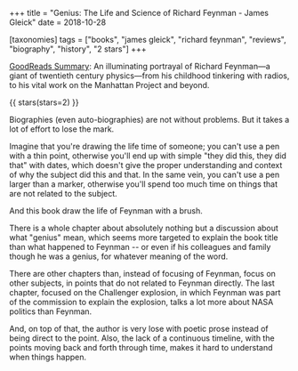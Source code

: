 +++
title = "Genius: The Life and Science of Richard Feynman - James Gleick"
date = 2018-10-28

[taxonomies]
tags = ["books", "james gleick", "richard feynman", "reviews", "biography",
"history", "2 stars"]
+++

[GoodReads Summary](https://www.goodreads.com/book/show/98685.Genius):
An illuminating portrayal of Richard Feynman—a giant of twentieth century
physics—from his childhood tinkering with radios, to his vital work on the
Manhattan Project and beyond.

<!-- more -->

{{ stars(stars=2) }}

Biographies (even auto-biographies) are not without problems. But it takes a
lot of effort to lose the mark.

Imagine that you're drawing the life time of someone; you can't use a pen with
a thin point, otherwise you'll end up with simple "they did this, they did
that" with dates, which doesn't give the proper understanding and context of
why the subject did this and that. In the same vein, you can't use a pen
larger than a marker, otherwise you'll spend too much time on things that are
not related to the subject.

And this book draw the life of Feynman with a brush.

There is a whole chapter about absolutely nothing but a discussion about what
"genius" mean, which seems more targeted to explain the book title than what
happened to Feynman -- or even if his colleagues and family though he was a
genius, for whatever meaning of the word.

There are other chapters than, instead of focusing of Feynman, focus on other
subjects, in points that do not related to Feynman directly. The last chapter,
focused on the Challenger explosion, in which Feynman was part of the
commission to explain the explosion, talks a lot more about NASA politics than
Feynman.

And, on top of that, the author is very lose with poetic prose instead of
being direct to the point. Also, the lack of a continuous timeline, with the
points moving back and forth through time, makes it hard to understand when
things happen.
